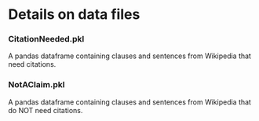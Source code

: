 # Details on data files 

### CitationNeeded.pkl
A pandas dataframe containing clauses and sentences from Wikipedia that need citations.
### NotAClaim.pkl
A pandas dataframe containing clauses and sentences from Wikipedia that do NOT need citations. 
